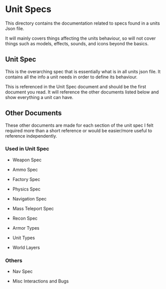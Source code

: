 # Unit Specs

This directory contains the documentation related to specs found in a units Json file.

It will mainly covers things affecting the units behaviour, so will not cover things such as models, effects, sounds, and icons beyond the basics.

## Unit Spec

This is the overarching spec that is essentially what is in all units json file. It contains all the info a unit needs in order to define its behaviour.

This is referenced in the Unit Spec document and should be the first document you read. It will reference the other documents listed below and show everything a unit can have.

## Other Documents

These other documents are made for each section of the unit spec I felt required more than a short reference or would be easier/more useful to reference independently.

### Used in Unit Spec

- Weapon Spec

- Ammo Spec

- Factory Spec

- Physics Spec

- Navigation Spec

- Mass Teleport Spec

- Recon Spec

- Armor Types

- Unit Types

- World Layers

### Others

- Nav Spec

- Misc Interactions and Bugs
